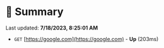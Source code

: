 # 📖 Summary
Last updated: **7/18/2023, 8:25:01 AM**

- `GET` [https://google.com](https://google.com) - **Up** (203ms)
